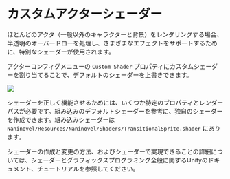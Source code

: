﻿# カスタムアクターシェーダー

ほとんどのアクタ（一般以外のキャラクターと背景）をレンダリングする場合、半透明のオーバードローを処理し、さまざまなエフェクトをサポートするために、特別なシェーダーが使用されます。

アクターコンフィグメニューの `Custom Shader` プロパティにカスタムシェーダーを割り当てることで、デフォルトのシェーダーを上書きできます。

![](https://i.gyazo.com/0ddd77ffda5e4d31e09be723b318ef43.png)

シェーダーを正しく機能させるためには、いくつか特定のプロパティとレンダーパスが必要です。組み込みのデフォルトシェーダーを参考に、独自のシェーダーを作成できます。組み込みシェーダーは `Naninovel/Resources/Naninovel/Shaders/TransitionalSprite.shader` にあります。

シェーダーの作成と変更の方法、およびシェーダーで実現できることの詳細については、シェーダーとグラフィックスプログラミング全般に関するUnityのドキュメント、チュートリアルを参照してください。
